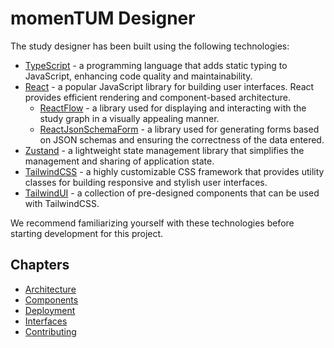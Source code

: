 # momenTUM Designer
<!--short summary of what the designer was build with and how to start off with development-->
The study designer has been built using the following technologies:

- [TypeScript](https://www.typescriptlang.org/) - a programming language that adds static typing to JavaScript, enhancing code quality and maintainability.
- [React](https://react.dev/) - a popular JavaScript library for building user interfaces. React provides efficient rendering and component-based architecture.
    - [ReactFlow](https://reactflow.dev/) - a library used for displaying and interacting with the study graph in a visually appealing manner.
    - [ReactJsonSchemaForm](https://github.com/rjsf-team/react-jsonschema-form) - a library used for generating forms based on JSON schemas and ensuring the correctness of the data entered.
- [Zustand](https://github.com/pmndrs/zustand) - a lightweight state management library that simplifies the management and sharing of application state.
- [TailwindCSS](https://tailwindcss.com/) - a highly customizable CSS framework that provides utility classes for building responsive and stylish user interfaces.
- [TailwindUI](https://tailwindui.com/) - a collection of pre-designed components that can be used with TailwindCSS.

We recommend familiarizing yourself with these technologies before starting development for this project.

## Chapters
- [Architecture](./architecture.md)
- [Components](./components.md)
- [Deployment](./deployment.md)
- [Interfaces](./interfaces.md)
- [Contributing](./contributing.md)